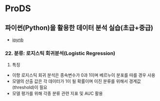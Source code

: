 # ProDS
## 파이썬(Python)을 활용한 데이터 분석 실습(초급+중급)
* [ipynb](TIL_20230401.ipynb)

### 22. 분류: 로지스틱 회귀분석(Logistic Regression)
1. 특징
  * 이항 로지스틱 회귀 분석은 종속변수가 0과 1이며 베르누이 분포를 따를 경우 사용
  * 모델의 산출 값은 각 데이터가 1이 될 확률이며 이진 분류를 위해서 경계값(threshold)이 필요
  * 모델 평가를 위해 각종 분류 관련 지표 및 AUC 활용

